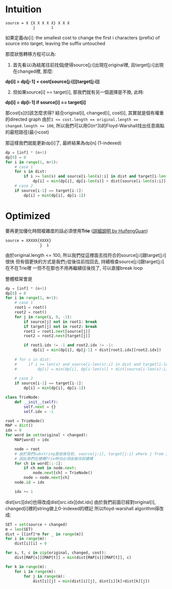 # Intuition

```
source = X {X X X X X} X X X
            j       i
```

如果定義dp[i]: the smallest cost to change the first i characters (prefix) of source into target, leaving the suffix untouched

那麼狀態轉移方程可以為:

1. 首先看以i為結尾往前找個j使得source[j:i]出現在original裡, 且target[j:i]出現在changed裡, 那麼:

**dp[i] = dp[j-1] + cost[source[j:i]][target[j:i]]**

2. 但如果source[i] == target[i], 那我們就有另一個選擇是不換, 此時:

**dp[i] = dp[i-1] if source[i] == target[i]**

那cost[s][t]該怎麼求得?
結合original[i], changed[i], cost[i], 其實就是個有權重的directed graph
由於`1 <= cost.length == original.length == changed.length <= 100`, 所以我們可以用O(n^3)的Floyd-Warshall找出任意兩點的最短路徑(最小cost)

那這樣我們就能更新dp[i]了, 最終結果為dp[n] (1-indexed)

```py
dp = [inf] * (n+1)
dp[0] = 0
for i in range(1, n+1):
    # case 1
    for s in dist:
        if i >= len(s) and source[i-len(s):i] in dist and target[i-len(s):i] in dist[source[i-len(s):i]]:
            dp[i] = min(dp[i], dp[i-len(s)] + dist[source[i-len(s):i]][target[i-len(s):i]])
    # case 2
    if source[i-1] == target[i-1]:
        dp[i] = min(dp[i], dp[i-1])
```

# Optimized

要再更加優化時間複雜度的話必須使用**Trie** ([詳細說明 by HuifengGuan](https://www.youtube.com/watch?v=pQ_gRovgx70))

```
source = XXXXX{XXXX}
               j  i
```

由於original.length <= 100, 所以我們從這裡面去找符合的source[j:i]跟target[j:i]很快
但有個更快的方式是我們`j`從後往前找回去, 持續檢查source[j:i]跟target[j:i]在不在Trie裡
一但不在那也不用再繼續往後找了, 可以直接break loop

整體框架會是

```py
dp = [inf] * (n+1)
dp[0] = 0
for i in range(1, n+1):
    # case 1
    root1 = root()
    root2 = root()
    for j in range(i, 0, -1):
        if source[j] not in root1: break
        if target[j] not in root2: break
        root1 = root1.next[source[j]]
        root2 = root2.next[target[j]]

        if root1.idx != -1 and root2.idx != -1:
            dp[i] = min(dp[i], dp[j-1] + dist[root1.idx][root2.idx])
    
    # for s in dist:
    #     if i >= len(s) and source[i-len(s):i] in dist and target[i-len(s):i] in dist[source[i-len(s):i]]:
    #         dp[i] = min(dp[i], dp[i-len(s)] + dist[source[i-len(s):i]][target[i-len(s):i]])
    
    # case 2
    if source[i-1] == target[i-1]:
        dp[i] = min(dp[i], dp[i-1])
```

```py
class TrieNode:
    def __init__(self):
        self.next = {}
        self.idx = -1

root = TrieNode()
MAP = dict()
idx = 0
for word in set(original + changed):
    MAP[word] = idx

    node = root
    # 由於我們substring是由後往前, source[j:i], target[j:i] where j from i to 1
    # 因此我們在建構Trie時也必須由後往前建構
    for ch in word[::-1]:
        if ch not in node.next:
            node.next[ch] = TrieNode()
        node = node.next[ch]
    node.id = idx

    idx += 1
```

dist[src][dst]也得改成dist[src.idx][dst.idx]
由於我們前面已經對original[i], changed[i]裡的string做上0-indexed的標記
所以floyd-warshall algorithm得改成:

```py
SET = set(source + changed)
m = len(SET)
dist = [[inf]*m for _ in range(m)]
for i in range(m):
    dist[i][i] = 0

for s, t, c in zip(original, changed, cost):
    dist[MAP[s]][MAP[t]] = min(dist[MAP[s]][MAP[t]], c)

for k in range(m):
    for i in range(m):
        for j in range(m):
            dist[i][j] = min(dist[i][j], dist[i][k]+dist[k][j])
```